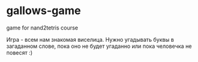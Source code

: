 # gallows-game
game for nand2tetris course

Игра - всем нам знакомая виселица. Нужно угадывать буквы в загаданном слове, пока оно не будет угаданно или пока человечка не повесят :)
